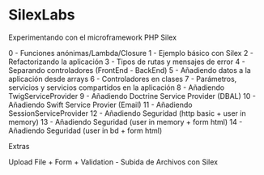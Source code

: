 SilexLabs
=========================

Experimentando con el microframework PHP Silex

0  - Funciones anónimas/Lambda/Closure
1  - Ejemplo básico con Silex
2  - Refactorizando la aplicación
3  - Tipos de rutas y mensajes de error
4  - Separando controladores (FrontEnd - BackEnd)
5  - Añadiendo datos a la aplicación desde arrays 
6  - Controladores en clases
7  - Parámetros, servicios y servicios compartidos en la aplicación
8  - Añadiendo TwigServiceProvider
9  - Añadiendo Doctrine Service Provider (DBAL)
10 - Añadiendo Swift Service Provier (Email)
11 - Añadiendo SessionServiceProvider
12 - Añadiendo Seguridad (http basic + user in memory)
13 - Añadiendo Seguridad (user in memory + form html)
14 - Añadiendo Seguridad (user in bd + form html)


Extras

Upload File + Form + Validation - Subida de Archivos con Silex
